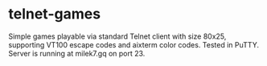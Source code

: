# telnet-games
Simple games playable via standard Telnet client with size 80x25, supporting VT100 escape codes and aixterm color codes.
Tested in PuTTY.
Server is running at milek7.gq on port 23.
